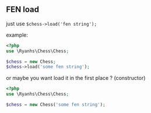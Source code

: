 ## FEN load

just use `$chess->load('fen string');`

example:
```php
<?php
use \Ryanhs\Chess\Chess;

$chess = new Chess;
$chess->load('some fen string');
```

or maybe you want load it in the first place ? (constructor)

```php
<?php
use \Ryanhs\Chess\Chess;

$chess = new Chess('some fen string');
```
